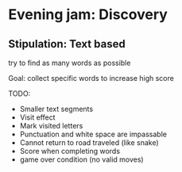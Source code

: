 # Evening jam: Discovery

## Stipulation: Text based

try to find as many words as possible

Goal: collect specific words to increase high score

TODO:

- Smaller text segments
- Visit effect
- Mark visited letters
- Punctuation and white space are impassable
- Cannot return to road traveled (like snake)
- Score when completing words
- game over condition (no valid moves)

